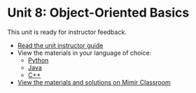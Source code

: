 # Unit 8: Object-Oriented Basics

This unit is ready for instructor feedback.

- [Read the unit instructor guide](/unit8/guide)
- View the materials in your language of choice:
    - [Python](/unit8/python)
    - [Java](/unit8/java)
    - [C++](/unit8/cpp)
- [View the materials and solutions on Mimir Classroom](https://class.mimir.io/content_libraries/36e9705a-0cf2-4814-a5ab-5f1bed37624c)

